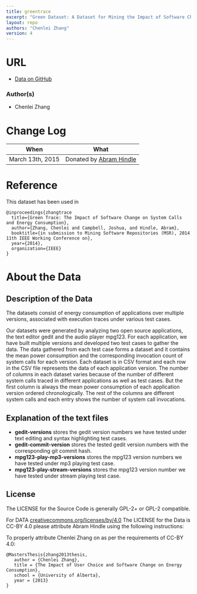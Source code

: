 ```yaml
---
title: greentrace
excerpt: "Green Dataset: A Dataset for Mining the Impact of Software Change on Energy Consumption"
layout: repo
authors: "Chenlei Zhang"
version: 4
---
```


# URL

* [Data on GitHub](https://github.com/greentrace/green-dataset)

### Author(s)

* Chenlei Zhang

# Change Log

When | What
---- | ----
March 13th, 2015 | Donated by [Abram Hindle](/repo/people/data-donors/promise4.html)

# Reference

This dataset has been used in 

```
@inproceedings{zhangtrace
  title={Green Trace: The Impact of Software Change on System Calls and Energy Consumption},
  author={Zhang, Chenlei and Campbell, Joshua, and Hindle, Abram},
  booktitle={in submission to Mining Software Repositories (MSR), 2014 11th IEEE Working Conference on},
  year={2014},
  organization={IEEE}
}
```

# About the Data

## Description of the Data
The datasets consist of energy consumption of applications over multiple versions, associated with execution 
traces under various test cases.

Our datasets were generated by analyzing two open source applications, the text editor gedit and the audio player 
mpg123. For each application, we have built multiple versions and developed two test cases to gather the data. 
The data gathered from each test case forms a dataset and it contains the mean power consumption and the 
corresponding invocation count of system calls for each version. Each dataset is in CSV format and each row in 
the CSV file represents the data of each application version. The number of columns in each dataset varies because 
of the number of different system calls traced in different applications as well as test cases. But the first 
column is always the mean power consumption of each application version ordered chronologically. The rest of the 
columns are different system calls and each entry shows the number of system call invocations.

## Explanation of the text files

 * **gedit-versions** stores the gedit version numbers we have tested under text editing and syntax highlighting test 
cases.
 * **gedit-commit-version** stores the tested gedit version numbers with the corresponding git commit hash.
 * **mpg123-play-mp3-versions** stores the mpg123 version numbers we have tested under mp3 playing test case.
 * **mpg123-play-stream-versions** stores the mpg123 version number we have tested under stream playing test case.

## License

The LICENSE for the Source Code is generally GPL-2+ or GPL-2 compatible.

For DATA [creativecommons.org/licenses/by/4.0](http://creativecommons.org/licenses/by/4.0/) The LICENSE for the Data is CC-BY 4.0 please 
attribute Abram Hindle using the following instructions:

To properly attribute Chenlei Zhang on as per the requirements of CC-BY 4.0:

```
@MastersThesis{zhang2013thesis, 
   author = {Chenlei Zhang}, 
   title = {The Impact of User Choice and Software Change on Energy Consumption}, 
   school = {University of Alberta}, 
   year = {2013}
}
```
